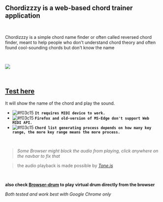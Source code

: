 ## Chordizzzy is a web-based chord trainer application
<br>


Chordizzzy is a simple chord name finder or often called reversed chord finder, meant to help people who don't understand chord theory and often found cool-sounding chords but don't know the name

<br>

![](./assets/captured.gif)

<br>

## [**Test here**](https://fmented.github.io/chordizzzy/)

It will show the name of the chord and play the sound.

- ![#f03c15](https://via.placeholder.com/15/f03c15/000000?text=+) **`It requires MIDI device to work.`**
- ![#f03c15](https://via.placeholder.com/15/f03c15/000000?text=+) **`Firefox and old-version of MS-Edge don't support Web MIDI API.`**
- ![#f03c15](https://via.placeholder.com/15/f03c15/000000?text=+) **`Chord list generating process depends on how many key range, the more key range means the more process.`**


<br>

>*Some Browser might block the audio from playing, click anywhere on the navbar to fix that*



>the audio playback is made possible by [*Tone.js*](https://tonejs.github.io/)


<br>

**also check [**Browser-drum**](https://fmented.github.io/Browser-Drums/) to play virtual drum directly from the browser**

*Both tested and work best with Google Chrome only*